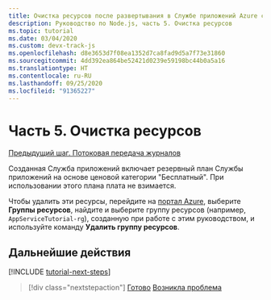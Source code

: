 ```yaml
---
title: Очистка ресурсов после развертывания в Службе приложений Azure с помощью Visual Studio Code
description: Руководство по Node.js, часть 5. Очистка ресурсов
ms.topic: tutorial
ms.date: 03/04/2020
ms.custom: devx-track-js
ms.openlocfilehash: d8e3653d7f08ea1352d7ca8fad9d5a7f73e31860
ms.sourcegitcommit: 4dd392ea864be52421d0239e59198bc44b0a5a16
ms.translationtype: HT
ms.contentlocale: ru-RU
ms.lasthandoff: 09/25/2020
ms.locfileid: "91365227"
---
```

# <a name="part-5-clean-up-resources"></a>Часть 5. Очистка ресурсов

[Предыдущий шаг. Потоковая передача журналов](tutorial-vscode-azure-app-service-node-04.md)

Созданная Служба приложений включает резервный план Службы приложений на основе ценовой категории "Бесплатный". При использовании этого плана плата не взимается.

Чтобы удалить эти ресурсы, перейдите на [портал Azure](https://portal.azure.com), выберите **Группы ресурсов**, найдите и выберите группу ресурсов (например, `AppServiceTutorial-rg`), созданную при работе с этим руководством, и используйте команду **Удалить группу ресурсов**.

## <a name="next-steps"></a>Дальнейшие действия

[!INCLUDE [tutorial-next-steps](includes/tutorial-next-steps.md)]

> [!div class="nextstepaction"]
> [Готово](node-howto-deploy-web-app.md) [Возникла проблема](https://www.research.net/r/PWZWZ52?tutorial=node-deployment-azureappservice&step=clean-up-resources)
